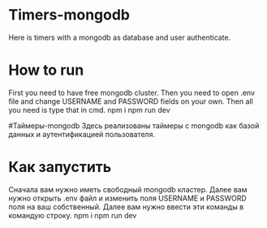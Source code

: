 # Timers-mongodb
  Here is timers with a mongodb as database and user authenticate.
# How to run
  First you need to have free mongodb cluster. Then you need to open .env file and change USERNAME and PASSWORD fields on your own.
  Then all you need is type that in cmd.
    npm i
    npm run dev

#Таймеры-mongodb
  Здесь реализованы таймеры с mongodb как базой данных и аутентификацией пользователя.
  
# Как запустить
  Сначала вам нужно иметь свободный mongodb кластер. Далее вам нужно открыть .env файл и изменить поля USERNAME и PASSWORD поля на ваш собственный.
  Далее вам нужно ввести эти команды в командую строку.
    npm i
    npm run dev
